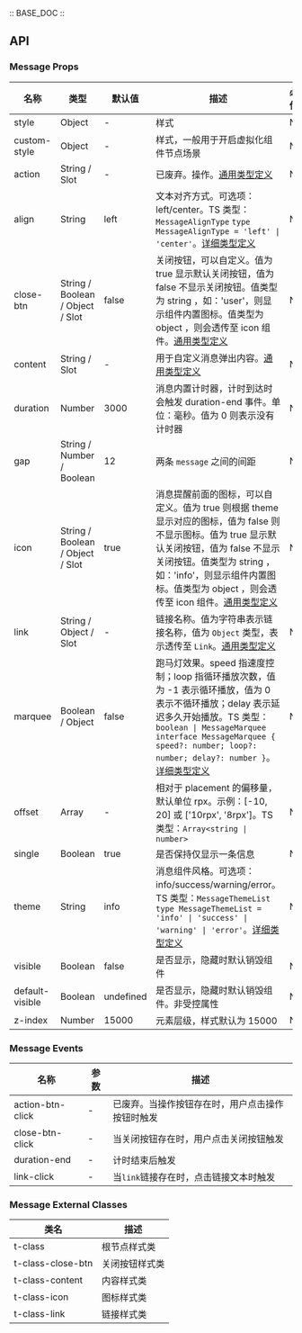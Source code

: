:: BASE_DOC ::

## API


### Message Props

名称 | 类型 | 默认值 | 描述 | 必传
-- | -- | -- | -- | --
style | Object | - | 样式 | N
custom-style | Object | - | 样式，一般用于开启虚拟化组件节点场景 | N
action | String / Slot | - | 已废弃。操作。[通用类型定义](https://github.com/Tencent/tdesign-miniprogram/blob/develop/packages/components/common/common.ts) | N
align | String | left | 文本对齐方式。可选项：left/center。TS 类型：`MessageAlignType` `type MessageAlignType = 'left' \| 'center'`。[详细类型定义](https://github.com/Tencent/tdesign-miniprogram/tree/develop/packages/components/message/type.ts) | N
close-btn | String / Boolean / Object / Slot | false | 关闭按钮，可以自定义。值为 true 显示默认关闭按钮，值为 false 不显示关闭按钮。值类型为 string ，如：'user'，则显示组件内置图标。值类型为 object ，则会透传至 icon 组件。[通用类型定义](https://github.com/Tencent/tdesign-miniprogram/blob/develop/packages/components/common/common.ts) | N
content | String / Slot | - | 用于自定义消息弹出内容。[通用类型定义](https://github.com/Tencent/tdesign-miniprogram/blob/develop/packages/components/common/common.ts) | N
duration | Number | 3000 | 消息内置计时器，计时到达时会触发 duration-end 事件。单位：毫秒。值为 0 则表示没有计时器 | N
gap | String / Number / Boolean | 12 | 两条 `message` 之间的间距 | N
icon | String / Boolean / Object / Slot | true | 消息提醒前面的图标，可以自定义。值为 true 则根据 theme 显示对应的图标，值为 false 则不显示图标。值为 true 显示默认关闭按钮，值为 false 不显示关闭按钮。值类型为 string ，如：'info'，则显示组件内置图标。值类型为 object ，则会透传至 icon 组件。[通用类型定义](https://github.com/Tencent/tdesign-miniprogram/blob/develop/packages/components/common/common.ts) | N
link | String / Object / Slot | - | 链接名称。值为字符串表示链接名称，值为 `Object` 类型，表示透传至 `Link`。[通用类型定义](https://github.com/Tencent/tdesign-miniprogram/blob/develop/packages/components/common/common.ts) | N
marquee | Boolean / Object | false | 跑马灯效果。speed 指速度控制；loop 指循环播放次数，值为 -1 表示循环播放，值为 0 表示不循环播放；delay 表示延迟多久开始播放。TS 类型：`boolean \| MessageMarquee` `interface MessageMarquee { speed?: number; loop?: number; delay?: number }`。[详细类型定义](https://github.com/Tencent/tdesign-miniprogram/tree/develop/packages/components/message/type.ts) | N
offset | Array | - | 相对于 placement 的偏移量，默认单位 rpx。示例：[-10, 20] 或 ['10rpx', '8rpx']。TS 类型：`Array<string \| number>` | N
single | Boolean | true | 是否保持仅显示一条信息 | N
theme | String | info | 消息组件风格。可选项：info/success/warning/error。TS 类型：`MessageThemeList` `type MessageThemeList = 'info' \| 'success' \| 'warning' \| 'error'`。[详细类型定义](https://github.com/Tencent/tdesign-miniprogram/tree/develop/packages/components/message/type.ts) | N
visible | Boolean | false | 是否显示，隐藏时默认销毁组件 | N
default-visible | Boolean | undefined | 是否显示，隐藏时默认销毁组件。非受控属性 | N
z-index | Number | 15000 | 元素层级，样式默认为 15000 | N

### Message Events

名称 | 参数 | 描述
-- | -- | --
action-btn-click | - | 已废弃。当操作按钮存在时，用户点击操作按钮时触发
close-btn-click | - | 当关闭按钮存在时，用户点击关闭按钮触发
duration-end | \- | 计时结束后触发
link-click | - | 当`link`链接存在时，点击链接文本时触发

### Message External Classes

类名 | 描述
-- | --
t-class | 根节点样式类
t-class-close-btn | 关闭按钮样式类
t-class-content | 内容样式类
t-class-icon | 图标样式类
t-class-link | 链接样式类
